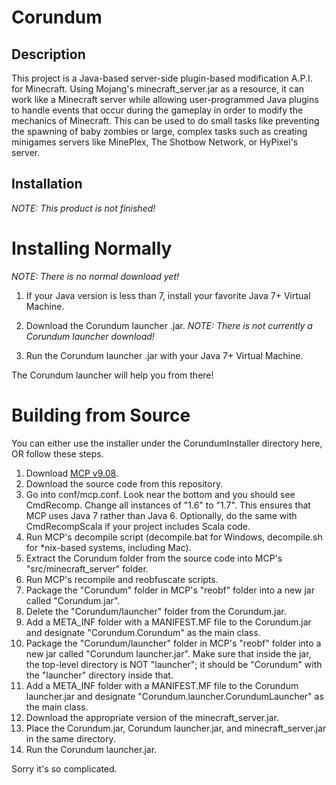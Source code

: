 Corundum
========

Description
-----------------
This project is a Java-based server-side plugin-based modification A.P.I. for Minecraft. Using Mojang's minecraft_server.jar as a resource, it can work like a Minecraft server while allowing user-programmed Java plugins to handle events that occur during the gameplay in order to modify the mechanics of Minecraft. This can be used to do small tasks like preventing the spawning of baby zombies or large, complex tasks such as creating minigames servers like MinePlex, The Shotbow Network, or HyPixel's server.

Installation
--------------
_NOTE: This product is not finished!_

Installing Normally
=========
_NOTE: There is no normal download yet!_

 1. If your Java version is less than 7, install your favorite Java 7+ Virtual Machine.

 2. Download the Corundum launcher .jar. _NOTE: There is not currently a Corundum launcher download!_

 3. Run the Corundum launcher .jar with your Java 7+ Virtual Machine.

The Corundum launcher will help you from there!

Building from Source
==========
You can either use the installer under the CorundumInstaller directory here, OR follow these steps.

 1. Download [MCP v9.08](http://www.mediafire.com/download/2czafa60rh4ajhj/mcp908.zip).
 2. Download the source code from this repository.
 3. Go into conf/mcp.conf. Look near the bottom and you should see CmdRecomp. Change all instances of "1.6" to "1.7". This ensures 
    that MCP uses Java 7 rather than Java 6. Optionally, do the same with CmdRecompScala if your project includes Scala code.
 4. Run MCP's decompile script (decompile.bat for Windows, decompile.sh for *nix-based systems, including Mac).
 5. Extract the Corundum folder from the source code into MCP's "src/minecraft_server" folder.
 6. Run MCP's recompile and reobfuscate scripts.
 7. Package the "Corundum" folder in MCP's "reobf" folder into a new jar called "Corundum.jar".
 8. Delete the "Corundum/launcher" folder from the Corundum.jar.
 9. Add a META_INF folder with a MANIFEST.MF file to the Corundum.jar and designate "Corundum.Corundum" as the main class.
 10. Package the "Corundum/launcher" folder in MCP's "reobf" folder into a new jar called "Corundum launcher.jar". Make sure that inside the jar, the top-level directory is NOT "launcher"; it should be "Corundum" with the "launcher" directory inside that.
 11. Add a META_INF folder with a MANIFEST.MF file to the Corundum launcher.jar and designate "Corundum.launcher.CorundumLauncher" as the main class.
 12. Download the appropriate version of the minecraft_server.jar.
 13. Place the Corundum.jar, Corundum launcher.jar, and minecraft_server.jar in the same directory.
 14. Run the Corundum launcher.jar.

Sorry it's so complicated.
